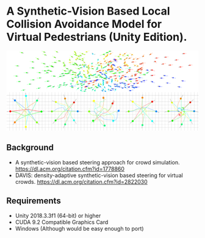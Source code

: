 # A Synthetic-Vision Based Local Collision Avoidance Model for Virtual Pedestrians (Unity Edition).

![teaser](Assets/Textures/teaser.png?raw=true)

## Background 
+ A synthetic-vision based steering approach for crowd simulation. https://dl.acm.org/citation.cfm?id=1778860
+ DAVIS: density-adaptive synthetic-vision based steering for virtual crowds. https://dl.acm.org/citation.cfm?id=2822030

## Requirements
+ Unity 2018.3.3f1 (64-bit) or higher
+ CUDA 9.2 Compatible Graphics Card
+ Windows (Although would be easy enough to port)
